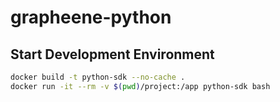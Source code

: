 # grapheene-python

## Start Development Environment
```bash
docker build -t python-sdk --no-cache .
docker run -it --rm -v $(pwd)/project:/app python-sdk bash

```